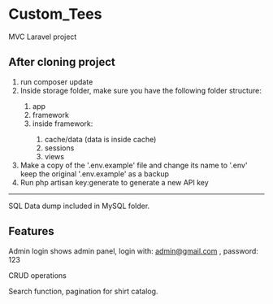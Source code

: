 # Custom_Tees
MVC Laravel project

<h2>After cloning project</h2>
<ol>
    <li>run composer update</li>
    <li>Inside storage folder, make sure you have the following folder structure:</li>
        <ol>
            <li>app</li>
            <li>framework</li>
            <li>inside framework:</li>
                <ol>
                    <li>cache/data (data is inside cache)</li>	
                    <li>sessions</li>
                    <li>views</li>
                </ol>
        </ol>
    <li>Make a copy of the '.env.example' file and change its name to '.env' keep the original '.env.example' as a backup</li>
    <li>Run php artisan key:generate to generate a new API key</li>
</ol>

---------------------------------------

<p>SQL Data dump included in MySQL folder.</p>

<h2>Features</h2>

Admin login shows admin panel, login with: admin@gmail.com , password: 123

CRUD operations

Search function, pagination for shirt catalog.
